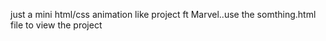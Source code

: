 just a mini html/css animation like project ft Marvel..use the somthing.html file to view the project
